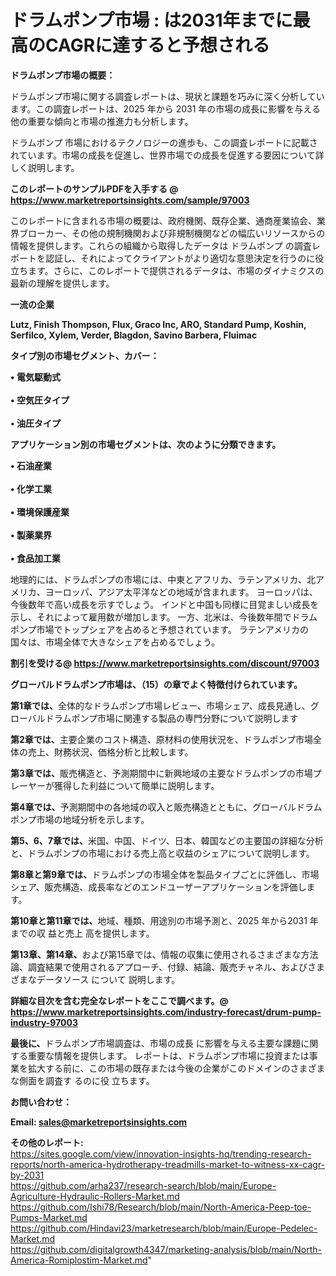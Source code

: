 # ドラムポンプ市場 : は2031年までに最高のCAGRに達すると予想される

<strong><b>ドラムポンプ市場の概要：</b></strong>

ドラムポンプ市場に関する調査レポートは、現状と課題を巧みに深く分析しています。この調査レポートは、2025 年から 2031 年の市場の成長に影響を与える他の重要な傾向と市場の推進力も分析します。

ドラムポンプ 市場におけるテクノロジーの進歩も、この調査レポートに記載されています。市場の成長を促進し、世界市場での成長を促進する要因について詳しく説明します。

<strong>このレポートのサンプルPDFを入手する @ <a href=https://www.marketreportsinsights.com/sample/97003>https://www.marketreportsinsights.com/sample/97003</a></strong>

このレポートに含まれる市場の概要は、政府機関、既存企業、通商産業協会、業界ブローカー、その他の規制機関および非規制機関などの幅広いリソースからの情報を提供します。これらの組織から取得したデータは ドラムポンプ の調査レポートを認証し、それによってクライアントがより適切な意思決定を行うのに役立ちます。さらに、このレポートで提供されるデータは、市場のダイナミクスの最新の理解を提供します。

<strong>一流の企業</strong>

<strong><b>Lutz, Finish Thompson, Flux, Graco Inc, ARO, Standard Pump, Koshin, Serfilco, Xylem, Verder, Blagdon, Savino Barbera, Fluimac</b></strong>

<strong><b>タイプ別の市場セグメント、カバー：</b></strong>

<strong>• 電気駆動式<br><br>• 空気圧タイプ<br><br>• 油圧タイプ</strong>

<strong><b>アプリケーション別の市場セグメントは、次のように分類できます。</b></strong>

<strong>• 石油産業<br><br>• 化学工業<br><br>• 環境保護産業<br><br>• 製薬業界<br><br>• 食品加工業</strong>

 地理的には、ドラムポンプの市場には、中東とアフリカ、ラテンアメリカ、北アメリカ、ヨーロッパ、アジア太平洋などの地域が含まれます。 ヨーロッパは、今後数年で高い成長を示すでしょう。 インドと中国も同様に目覚ましい成長を示し、それによって雇用数が増加します。 一方、北米は、今後数年間でドラムポンプ市場でトップシェアを占めると予想されています。 ラテンアメリカの国々は、市場全体で大きなシェアを占めるでしょう。

<strong>割引を受ける@ <a href=https://www.marketreportsinsights.com/discount/97003>https://www.marketreportsinsights.com/discount/97003</a></strong>

<strong><b>グローバルドラムポンプ市場は、（15）の章でよく特徴付けられています。</b></strong>

<strong><b>第</b></strong><strong><b>1章では、</b></strong>全体的なドラムポンプ市場レビュー、市場シェア、成長見通し、グローバルドラムポンプ市場に関連する製品の専門分野について説明します

<strong><b>第2章では、</b></strong>主要企業のコスト構造、原材料の使用状況を、ドラムポンプ市場全体の売上、財務状況、価格分析と比較します。

<strong><b>第3章では、</b></strong>販売構造と、予測期間中に新興地域の主要なドラムポンプの市場プレーヤーが獲得した利益について簡単に説明します。

<strong><b>第4章では、</b></strong>予測期間中の各地域の収入と販売構造とともに、グローバルドラムポンプ市場の地域分析を示します。

<strong><b>第5、6、7章では、</b></strong>米国、中国、ドイツ、日本、韓国などの主要国の詳細な分析と、ドラムポンプの市場における売上高と収益のシェアについて説明します。

<strong><b>第8章と第9章では、</b></strong>ドラムポンプの市場全体を製品タイプごとに評価し、市場シェア、販売構造、成長率などのエンドユーザーアプリケーションを評価します。

<strong><b>第10章と第11章では、</b></strong>地域、種類、用途別の市場予測と、2025 年から2031 年までの収 益と売上 高を提供します。

<strong><b>第13章、第14章、</b></strong>および第15章では、情報の収集に使用されるさまざまな方法論、調査結果で使用されるアプローチ、付録、結論、販売チャネル、およびさまざまなデータソース について 説明します。

<strong>詳細な目次を含む完全なレポートをここで調べます。@ <a href=https://www.marketreportsinsights.com/industry-forecast/drum-pump-industry-97003>https://www.marketreportsinsights.com/industry-forecast/drum-pump-industry-97003</a></strong>

<strong><b>最後に、</b></strong>ドラムポンプ市場調査は、市場の成長 に影響を</a>与える主要な課題に関する重要な情報を提供します。 レポートは、ドラムポンプ市場に投資または事業を拡大する前に、この市場の既存または今後の企業がこのドメインのさまざまな側面を調査す るのに役 立ちます。

<strong><b>お問い合わせ：</b></strong>

<strong>Email: </strong><a href=mailto:sales@marketreportsinsights.com><strong>sales@marketreportsinsights.com</strong></a>

<strong>その他のレポート:</strong>
<br>
<a href=https://sites.google.com/view/innovation-insights-hq/trending-research-reports/north-america-hydrotherapy-treadmills-market-to-witness-xx-cagr-by-2031>https://sites.google.com/view/innovation-insights-hq/trending-research-reports/north-america-hydrotherapy-treadmills-market-to-witness-xx-cagr-by-2031</a>
<br>
<a href=https://github.com/arha237/research-search/blob/main/Europe-Agriculture-Hydraulic-Rollers-Market.md>https://github.com/arha237/research-search/blob/main/Europe-Agriculture-Hydraulic-Rollers-Market.md</a>
<br>
<a href=https://github.com/Ishi78/Research/blob/main/North-America-Peep-toe-Pumps-Market.md>https://github.com/Ishi78/Research/blob/main/North-America-Peep-toe-Pumps-Market.md</a>
<br>
<a href=https://github.com/Hindavi23/marketresearch/blob/main/Europe-Pedelec-Market.md>https://github.com/Hindavi23/marketresearch/blob/main/Europe-Pedelec-Market.md</a>
<br>
<a href=https://github.com/digitalgrowth4347/marketing-analysis/blob/main/North-America-Romiplostim-Market.md>https://github.com/digitalgrowth4347/marketing-analysis/blob/main/North-America-Romiplostim-Market.md</a>"
